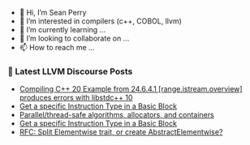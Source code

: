 - 👋 Hi, I’m Sean Perry
- 👀 I’m interested in compilers (c++, COBOL, llvm)
- 🌱 I’m currently learning ...
- 💞️ I’m looking to collaborate on ...
- 📫 How to reach me ...

<!---
s66perry/s66perry is a ✨ special ✨ repository because its `README.md` (this file) appears on your GitHub profile.
You can click the Preview link to take a look at your changes.
--->
### 📕 Latest LLVM Discourse Posts

<!-- DISCOURSE-LLVM:START -->
- [Compiling C++ 20 Example from 24.6.4.1 [range.istream.overview] produces errors with libstdc++ 10](https://discourse.llvm.org/t/compiling-c-20-example-from-24-6-4-1-range-istream-overview-produces-errors-with-libstdc-10/55255/8)
- [Get a specific Instruction Type in a Basic Block](https://discourse.llvm.org/t/get-a-specific-instruction-type-in-a-basic-block/60709/2)
- [Parallel/thread-safe algorithms, allocators, and containers](https://discourse.llvm.org/t/parallel-thread-safe-algorithms-allocators-and-containers/60472/11)
- [Get a specific Instruction Type in a Basic Block](https://discourse.llvm.org/t/get-a-specific-instruction-type-in-a-basic-block/60709/1)
- [RFC: Split Elementwise trait, or create AbstractElementwise?](https://discourse.llvm.org/t/rfc-split-elementwise-trait-or-create-abstractelementwise/60705/3)
<!-- DISCOURSE-LLVM:END -->
